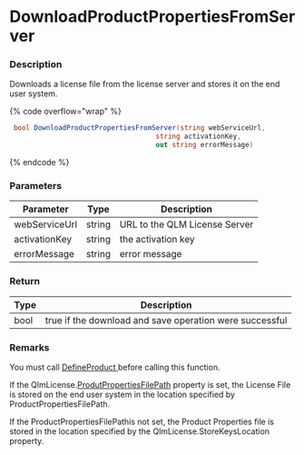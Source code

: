 # DownloadProductPropertiesFromServer

### Description

Downloads a license file from the license server and stores it on the end user system.

{% code overflow="wrap" %}
```csharp
 bool DownloadProductPropertiesFromServer(string webServiceUrl, 
                                    string activationKey,                                     
                                    out string errorMessage)
```
{% endcode %}

### Parameters

| Parameter     |  Type  | Description                   |
| ------------- | :----: | ----------------------------- |
| webServiceUrl | string | URL to the QLM License Server |
| activationKey | string | the activation key            |
| errorMessage  | string | error message                 |

### Return

| Type | Description                                             |
| ---- | ------------------------------------------------------- |
| bool | true if the download and save operation were successful |

### Remarks

You must call [DefineProduct ](https://soraco.readme.io/reference/defineproduct)before calling this function.

If the QlmLicense.[ProdutPropertiesFilePath](https://soraco.readme.io/reference/qlmlicense-properties) property is set, the License File is stored on the end user system in the location specified by ProductPropertiesFilePath.

If the ProductPropertiesFilePathis not set, the Product Properties file is stored in the location specified by the QlmLicense.StoreKeysLocation property.
